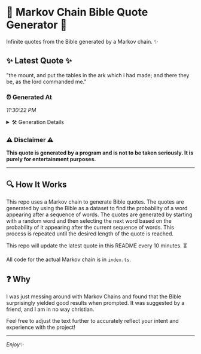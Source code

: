 # 📖 Markov Chain Bible Quote Generator 📖

Infinite quotes from the Bible generated by a Markov chain. ✨

## ✨ Latest Quote ✨
"the mount, and put the tables in the ark which i had made; and there they be, as the lord commanded me."

### ⏰ Generated At
*11:30:22 PM*

<details>
    <summary>🛠️ Generation Details</summary>
    <p>
        <strong>🌱 Seed:</strong> the<br>
        <strong>🔄 Iterations:</strong> 21<br>
        <strong>📜 Context History:</strong><br>[ the ]: mount,<br>[ the, mount, ]: and<br>[ the, mount,, and ]: put<br>[ the, mount,, and, put ]: the<br>[ the, mount,, and, put, the ]: tables<br>[ the, mount,, and, put, the, tables ]: in<br>[ mount,, and, put, the, tables, in ]: the<br>[ and, put, the, tables, in, the ]: ark<br>[ put, the, tables, in, the, ark ]: which<br>[ the, tables, in, the, ark, which ]: i<br>[ tables, in, the, ark, which, i ]: had<br>[ in, the, ark, which, i, had ]: made;<br>[ the, ark, which, i, had, made; ]: and<br>[ ark, which, i, had, made;, and ]: there<br>[ which, i, had, made;, and, there ]: they<br>[ i, had, made;, and, there, they ]: be,<br>[ had, made;, and, there, they, be, ]: as<br>[ made;, and, there, they, be,, as ]: the<br>[ and, there, they, be,, as, the ]: lord<br>[ there, they, be,, as, the, lord ]: commanded<br>[ they, be,, as, the, lord, commanded ]: me.<br>
    </p>
</details>

### ⚠️ Disclaimer ⚠️
**This quote is generated by a program and is not to be taken seriously. It is purely for entertainment purposes.**

---

## 🔍 How It Works

This repo uses a Markov chain to generate Bible quotes. The quotes are generated by using the Bible as a dataset to find the probability of a word appearing after a sequence of words. The quotes are generated by starting with a random word and then selecting the next word based on the probability of it appearing after the current sequence of words. This process is repeated until the desired length of the quote is reached.

This repo will update the latest quote in this README every 10 minutes. ⏳

All code for the actual Markov chain is in `index.ts`.

## ❓ Why

I was just messing around with Markov Chains and found that the Bible surprisingly yielded good results when prompted. 
It was suggested by a friend, and I am in no way christian.

Feel free to adjust the text further to accurately reflect your intent and experience with the project!

---

*Enjoy*✨
